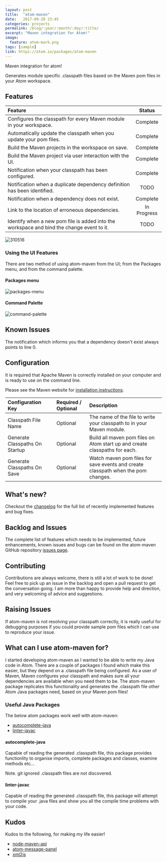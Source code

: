 ```yaml
---
layout: post
title:  "atom-maven"
date:   2017-09-28 23:45
categories: projects
permalink: /blog/:year/:month/:day/:title/
excerpt: "Maven integration for Atom!"
image:
  feature: atom-mark.png
tags: [sample]
link: https://atom.io/packages/atom-maven
---
```


Maven integration for atom!

Generates module specific .classpath files based on the Maven pom files in your Atom workspace.

## Features

| Feature | Status |
| :------ | :-----: |
| Configures the classpath for every Maven module in your workspace. | Complete |
| Automatically update the classpath when you update your pom files. | Complete |
| Build the Maven projects in the workspace on save. | Complete |
| Build the Maven project via user interaction with the UI. | Complete |
| Notification when your classpath has been configured. | Complete |
| Notification when a duplicate dependency definition has been identified. | TODO |
| Notification when a dependency does not exist. | Complete |
| Link to the location of erroneous dependencies. | In Progress |
| Identify when a new pom file is added into the workspace and bind the change event to it. | TODO |


![310516](https://cloud.githubusercontent.com/assets/12021575/15692408/12018824-2786-11e6-8cac-289fd0af4076.JPG)

### Using the UI Features
There are two method of using atom-maven from the UI; from the Packages menu, and from the command palette.

#### Packages menu

![packages-menu](https://cloud.githubusercontent.com/assets/12021575/25781403/bba6e132-3331-11e7-9596-b6bd74812bd9.PNG)

#### Command Palette

![command-palette](https://cloud.githubusercontent.com/assets/12021575/25781396/ab10a45c-3331-11e7-8131-06fcd1f0c132.PNG)

## Known Issues

The notification which informs you that a dependency doesn't exist always points to line 0.

## Configuration  

It is required that Apache Maven is correctly installed on your computer and is ready to use on the command line.

Please see the Maven website for [installation instructions](http://maven.apache.org/install.html).

| Configuration Key | Required / Optional | Description |
| :------ | :----- | :----- |
| Classpath File Name | Optional | The name of the file to write your classpath to in your Maven module. |
| Generate Classpaths On Startup | Optional | Build all maven pom files on Atom start up and create classpaths for each. |
| Generate Classpaths On Save | Optional | Watch maven pom files for save events and create classpath when the pom changes. |


## What's new?
Checkout the [changelog](https://github.com/concon121/atom-maven/blob/master/CHANGELOG.md) for the full list of recently implemented features and bug fixes.

## Backlog and Issues
The complete list of features which needs to be implemented, future enhancements, known issues and bugs can be found on the atom-maven GitHub repository [issues page](https://github.com/concon121/atom-maven/issues).

## Contributing
Contributions are always welcome, there is still a lot of work to be done!  Feel free to pick up an issue in the backlog and open a pull request to get the conversation going.  I am more than happy to provide help and direction, and very welcoming of advice and suggestions.

## Raising Issues

If atom-maven is not resolving your classpath correctly, it is really useful for debugging purposes if you could provide sample pom files which I can use to reproduce your issue.

## What can I use atom-maven for?

I started developing atom-maven as I wanted to be able to write my Java code in Atom.  There are a couple of packages I found which make this easier, but they depend on a .classpath file being configured.  As a user of Maven, Maven configures your classpath and makes sure all your dependencies are available when you need them to be.  The atom-maven package replicates this functionality and generates the .classpath file other Atom Java packages need, based on your Maven pom files!   

### Useful Java Packages

The below atom packages work well with atom-maven:

*   [autocomplete-java](https://atom.io/packages/autocomplete-java)
*   [linter-javac](https://atom.io/packages/linter-javac)

#### autocomplete-java
Capable of reading the generated .classpath file, this package provides functionlity to organise imports, complete packages and classes, examine methods etc...

Note. git ignored .classpath files are not discovered.

#### linter-javac
Capable of reading the generated .classpath file, this package will attempt to compile your .java files and show you all the compile time problems with your code.

## Kudos
Kudos to the following, for making my life easier!

* [node-maven-api](https://www.npmjs.com/package/node-maven-api)
* [atom-message-panel](https://github.com/tcarlsen/atom-message-panel)
* [xml2js](https://github.com/Leonidas-from-XIV/node-xml2js)
